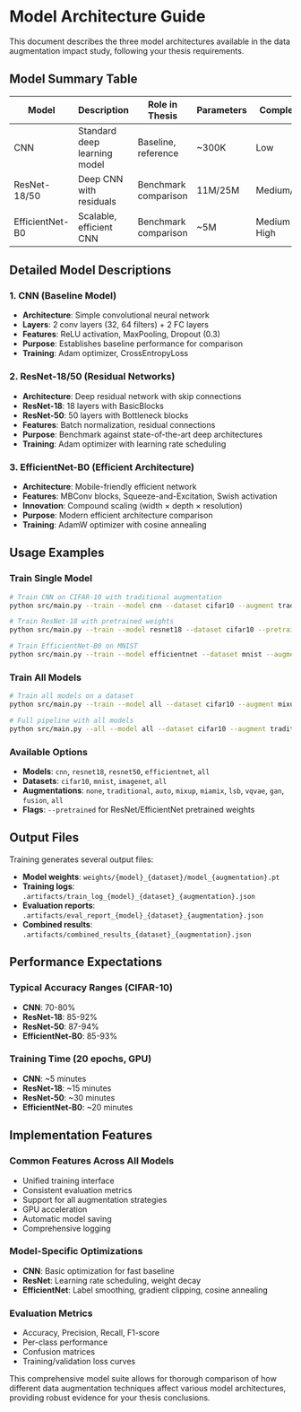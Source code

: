 # Model Architecture Guide

This document describes the three model architectures available in the data augmentation impact study, following your thesis requirements.

## Model Summary Table

| Model | Description | Role in Thesis | Parameters | Complexity |
|-------|-------------|----------------|------------|------------|
| CNN | Standard deep learning model | Baseline, reference | ~300K | Low |
| ResNet-18/50 | Deep CNN with residuals | Benchmark comparison | 11M/25M | Medium/High |
| EfficientNet-B0 | Scalable, efficient CNN | Benchmark comparison | ~5M | Medium-High |

## Detailed Model Descriptions

### 1. CNN (Baseline Model)
- **Architecture**: Simple convolutional neural network
- **Layers**: 2 conv layers (32, 64 filters) + 2 FC layers
- **Features**: ReLU activation, MaxPooling, Dropout (0.3)
- **Purpose**: Establishes baseline performance for comparison
- **Training**: Adam optimizer, CrossEntropyLoss

### 2. ResNet-18/50 (Residual Networks)
- **Architecture**: Deep residual network with skip connections
- **ResNet-18**: 18 layers with BasicBlocks
- **ResNet-50**: 50 layers with Bottleneck blocks
- **Features**: Batch normalization, residual connections
- **Purpose**: Benchmark against state-of-the-art deep architectures
- **Training**: Adam optimizer with learning rate scheduling

### 3. EfficientNet-B0 (Efficient Architecture)
- **Architecture**: Mobile-friendly efficient network
- **Features**: MBConv blocks, Squeeze-and-Excitation, Swish activation
- **Innovation**: Compound scaling (width × depth × resolution)
- **Purpose**: Modern efficient architecture comparison
- **Training**: AdamW optimizer with cosine annealing

## Usage Examples

### Train Single Model
```bash
# Train CNN on CIFAR-10 with traditional augmentation
python src/main.py --train --model cnn --dataset cifar10 --augment traditional --epochs 20

# Train ResNet-18 with pretrained weights
python src/main.py --train --model resnet18 --dataset cifar10 --pretrained --epochs 10

# Train EfficientNet-B0 on MNIST
python src/main.py --train --model efficientnet --dataset mnist --augment auto --epochs 15
```

### Train All Models
```bash
# Train all models on a dataset
python src/main.py --train --model all --dataset cifar10 --augment mixup --epochs 20

# Full pipeline with all models
python src/main.py --all --model all --dataset cifar10 --augment traditional
```

### Available Options
- **Models**: `cnn`, `resnet18`, `resnet50`, `efficientnet`, `all`
- **Datasets**: `cifar10`, `mnist`, `imagenet`, `all`
- **Augmentations**: `none`, `traditional`, `auto`, `mixup`, `miamix`, `lsb`, `vqvae`, `gan`, `fusion`, `all`
- **Flags**: `--pretrained` for ResNet/EfficientNet pretrained weights

## Output Files

Training generates several output files:
- **Model weights**: `weights/{model}_{dataset}/model_{augmentation}.pt`
- **Training logs**: `.artifacts/train_log_{model}_{dataset}_{augmentation}.json`
- **Evaluation reports**: `.artifacts/eval_report_{model}_{dataset}_{augmentation}.json`
- **Combined results**: `.artifacts/combined_results_{dataset}_{augmentation}.json`

## Performance Expectations

### Typical Accuracy Ranges (CIFAR-10)
- **CNN**: 70-80%
- **ResNet-18**: 85-92%
- **ResNet-50**: 87-94%
- **EfficientNet-B0**: 85-93%

### Training Time (20 epochs, GPU)
- **CNN**: ~5 minutes
- **ResNet-18**: ~15 minutes
- **ResNet-50**: ~30 minutes
- **EfficientNet-B0**: ~20 minutes

## Implementation Features

### Common Features Across All Models
- Unified training interface
- Consistent evaluation metrics
- Support for all augmentation strategies
- GPU acceleration
- Automatic model saving
- Comprehensive logging

### Model-Specific Optimizations
- **CNN**: Basic optimization for fast baseline
- **ResNet**: Learning rate scheduling, weight decay
- **EfficientNet**: Label smoothing, gradient clipping, cosine annealing

### Evaluation Metrics
- Accuracy, Precision, Recall, F1-score
- Per-class performance
- Confusion matrices
- Training/validation loss curves

This comprehensive model suite allows for thorough comparison of how different data augmentation techniques affect various model architectures, providing robust evidence for your thesis conclusions.
